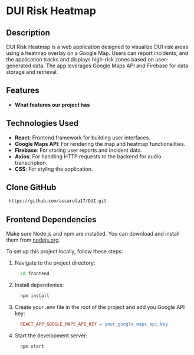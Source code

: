 # DUI Risk Heatmap

## Description

DUI Risk Heatmap is a web application designed to visualize DUI risk areas using a heatmap overlay on a Google Map. Users can report incidents, and the application tracks and displays high-risk zones based on user-generated data. The app leverages Google Maps API and Firebase for data storage and retrieval.

## Features

- **What features our project has**

## Technologies Used

- **React**: Frontend framework for building user interfaces.
- **Google Maps API**: For rendering the map and heatmap functionalities.
- **Firebase**: For storing user reports and incident data.
- **Axios**: For handling HTTP requests to the backend for audio transcription.
- **CSS**: For styling the application.

## Clone GitHub

```bash
 https://github.com/ascarola17/DUI.git
```

## Frontend Dependencies
Make sure Node.js and npm are installed. You can download and install them from [nodejs.org](https://nodejs.org/).

To set up this project locally, follow these steps:

1. Navigate to the project directory:

   ```bash
     cd frontend
2. Install dependenies:

   ```bash
     npm install

3. Create your .env file in the root of the project and add you Google API key:

   ```makefile
     REACT_APP_GOOGLE_MAPS_API_KEY = your_google_maps_api_key
   
4. Start the development server:

   ```bash
     npm start

